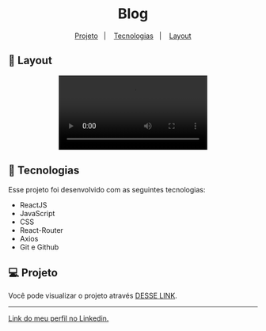 <h1 align="center"> Blog </h1>

<p align="center">
  <a href="#-projeto">Projeto</a>&nbsp;&nbsp;&nbsp;|&nbsp;&nbsp;&nbsp;
  <a href="#-tecnologias">Tecnologias</a>&nbsp;&nbsp;&nbsp;|&nbsp;&nbsp;&nbsp;
  <a href="#-layout">Layout</a>
</p>

## 🔖 Layout

<p align="center">
  <video src="https://user-images.githubusercontent.com/111329429/210656868-499484b7-5460-4357-b383-792121ebdb38.mp4">
</p>

## 🚀 Tecnologias

Esse projeto foi desenvolvido com as seguintes tecnologias:

- ReactJS
- JavaScript
- CSS
- React-Router
- Axios
- Git e Github

## 💻 Projeto

Você pode visualizar o projeto através [DESSE LINK](https://app-blog-posts.netlify.app/).

---

[Link do meu perfil no Linkedin.](https://www.linkedin.com/in/felipe-moises-4a1b58248/)
